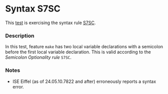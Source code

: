 # Syntax S7SC

This [test](.) is exercising the syntax rule [S7SC](../Readme.md).

### Description

In this test, feature `make` has two local variable declarations with a semicolon before the first local variable declaration. This is valid according to the *Semicolon Optionality rule* `S7SC`.

### Notes

* ISE Eiffel (as of 24.05.10.7822 and after) erroneously reports a syntax error.
